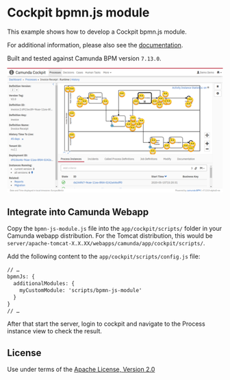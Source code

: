 Cockpit bpmn.js module
=================================

This example shows how to develop a Cockpit bpmn.js module.

For additional information, please also see the [documentation](https://docs.camunda.org/manual/latest/webapps/cockpit/extend/configuration/#bpmn-diagram-viewer-bpmn-js).

Built and tested against Camunda BPM version `7.13.0`.

![Screenshot](screenshot.png)


Integrate into Camunda Webapp
-----------------------------

Copy the `bpmn-js-module.js` file into the `app/cockpit/scripts/` folder in your Camunda webapp distribution.
For the Tomcat distribution, this would be `server/apache-tomcat-X.X.XX/webapps/camunda/app/cockpit/scripts/`.

Add the following content to the `app/cockpit/scripts/config.js` file:

```
// …
bpmnJs: {
  additionalModules: {
    myCustomModule: 'scripts/bpmn-js-module'
  }
}
// …
```
After that start the server, login to cockpit and navigate to the Process instance view to check the result.

License
-------

Use under terms of the [Apache License, Version 2.0](http://www.apache.org/licenses/LICENSE-2.0)
